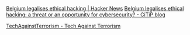 
[Belgium legalises ethical hacking | Hacker News](https://news.ycombinator.com/item?id=35847860)
[Belgium legalises ethical hacking: a threat or an opportunity for cybersecurity? - CiTiP blog](https://www.law.kuleuven.be/citip/blog/belgium-legalises-ethical-hacking-a-threat-or-an-opportunity-for-cybersecurity/)

[TechAgainstTerrorism - Tech Against Terrorism](https://www.techagainstterrorism.org)
